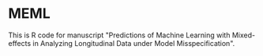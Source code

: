 # MEML
This is R code for manuscript "Predictions of Machine Learning with Mixed-effects in Analyzing Longitudinal Data under Model Misspecification".
